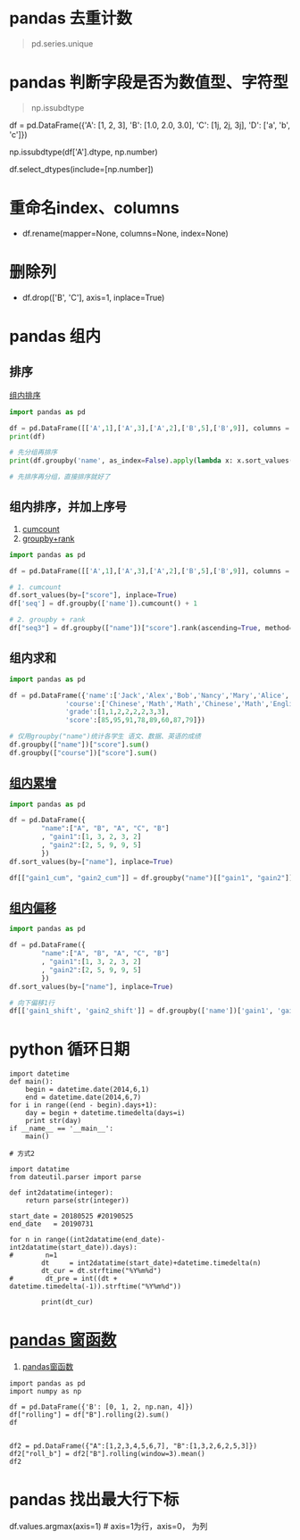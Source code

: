 # pandas 去重计数
> pd.series.unique

# pandas 判断字段是否为数值型、字符型

> np.issubdtype

df = pd.DataFrame({'A': [1, 2, 3], 'B': [1.0, 2.0, 3.0], 
                   'C': [1j, 2j, 3j], 'D': ['a', 'b', 'c']})

np.issubdtype(df['A'].dtype, np.number)

df.select_dtypes(include=[np.number])

# 重命名index、columns

- df.rename(mapper=None, columns=None, index=None)

# 删除列

- df.drop(['B', 'C'], axis=1, inplace=True)

# pandas 组内

## 排序

[组内排序](https://zhuanlan.zhihu.com/p/30277559)

```python
import pandas as pd

df = pd.DataFrame([['A',1],['A',3],['A',2],['B',5],['B',9]], columns = ['name','score'])
print(df)

# 先分组再排序
print(df.groupby('name', as_index=False).apply(lambda x: x.sort_values('score', ascending=False)))

# 先排序再分组，直接排序就好了
```

## 组内排序，并加上序号

1. [cumcount](http://www.imooc.com/wenda/detail/566046)
2. [groupby+rank](https://blog.csdn.net/u010652755/article/details/90760692)

```python
import pandas as pd

df = pd.DataFrame([['A',1],['A',3],['A',2],['B',5],['B',9]], columns = ['name','score'])

# 1. cumcount
df.sort_values(by=["score"], inplace=True)
df['seq'] = df.groupby(['name']).cumcount() + 1

# 2. groupby + rank
df["seq3"] = df.groupby(["name"])["score"].rank(ascending=True, method="min")
```

## 组内求和

```python
import pandas as pd

df = pd.DataFrame({'name':['Jack','Alex','Bob','Nancy','Mary','Alice','Jerry','Wolf'],
              'course':['Chinese','Math','Math','Chinese','Math','English','Chinese','English'],
              'grade':[1,1,2,2,2,2,3,3],
              'score':[85,95,91,78,89,60,87,79]})

# 仅用groupby("name")统计各学生 语文、数据、英语的成绩
df.groupby(["name"])["score"].sum()
df.groupby(["course"])["score"].sum()
```

## [组内累增](https://stackoverflow.com/questions/22650833/pandas-groupby-cumulative-sum)

```python
import pandas as pd

df = pd.DataFrame({
        "name":["A", "B", "A", "C", "B"]
        , "gain1":[1, 3, 2, 3, 2]
        , "gain2":[2, 5, 9, 9, 5]
        })
df.sort_values(by=["name"], inplace=True)

df[["gain1_cum", "gain2_cum"]] = df.groupby("name")[["gain1", "gain2"]].apply(lambda x:x.cumsum())
```

## [组内偏移](https://blog.csdn.net/qq_16949707/article/details/105037058)

```python
import pandas as pd

df = pd.DataFrame({
        "name":["A", "B", "A", "C", "B"]
        , "gain1":[1, 3, 2, 3, 2]
        , "gain2":[2, 5, 9, 9, 5]
        })
df.sort_values(by=["name"], inplace=True)

# 向下偏移1行
df[['gain1_shift', 'gain2_shift']] = df.groupby(['name'])['gain1', 'gain2'].shift(1)
```

# python 循环日期

```
import datetime
def main():
    begin = datetime.date(2014,6,1)
    end = datetime.date(2014,6,7)
for i in range((end - begin).days+1):
    day = begin + datetime.timedelta(days=i)
    print str(day)
if __name__ == '__main__':
    main()

```

```
# 方式2

import datatime
from dateutil.parser import parse

def int2datatime(integer):
    return parse(str(integer))

start_date = 20180525 #20190525
end_date   = 20190731

for n in range((int2datatime(end_date)-int2datatime(start_date)).days):
#        n=1
        dt     = int2datatime(start_date)+datetime.timedelta(n)
        dt_cur = dt.strftime("%Y%m%d")
#        dt_pre = int((dt + datetime.timedelta(-1)).strftime("%Y%m%d"))
        
        print(dt_cur)
```

# [pandas 窗函数](https://pandas.pydata.org/pandas-docs/stable/reference/window.html)
1. [pandas窗函数](https://www.cnblogs.com/jingsupo/p/python-pandas-rolling.html)
```
import pandas as pd
import numpy as np

df = pd.DataFrame({'B': [0, 1, 2, np.nan, 4]})
df["rolling"] = df["B"].rolling(2).sum()
df


df2 = pd.DataFrame({"A":[1,2,3,4,5,6,7], "B":[1,3,2,6,2,5,3]})
df2["roll_b"] = df2["B"].rolling(window=3).mean()
df2
```

# pandas 找出最大行下标
df.values.argmax(axis=1) # axis=1为行，axis=0， 为列